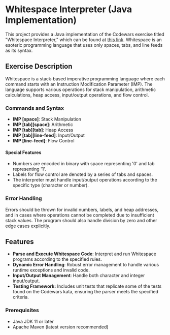# Whitespace Interpreter (Java Implementation)

This project provides a Java implementation of the Codewars exercise titled "Whitespace Interpreter," which can be found at [this link](https://www.codewars.com/kata/52dc4688eca89d0f820004c6). Whitespace is an esoteric programming language that uses only spaces, tabs, and line feeds as its syntax.

## Exercise Description

Whitespace is a stack-based imperative programming language where each command starts with an Instruction Modification Parameter (IMP). The language supports various operations for stack manipulation, arithmetic calculations, heap access, input/output operations, and flow control.

### Commands and Syntax

- **IMP [space]**: Stack Manipulation
- **IMP [tab][space]**: Arithmetic
- **IMP [tab][tab]**: Heap Access
- **IMP [tab][line-feed]**: Input/Output
- **IMP [line-feed]**: Flow Control

#### Special Features

- Numbers are encoded in binary with space representing '0' and tab representing '1'.
- Labels for flow control are denoted by a series of tabs and spaces.
- The interpreter must handle input/output operations according to the specific type (character or number).

### Error Handling

Errors should be thrown for invalid numbers, labels, and heap addresses, and in cases where operations cannot be completed due to insufficient stack values. The program should also handle division by zero and other edge cases explicitly.

## Features

- **Parse and Execute Whitespace Code**: Interpret and run Whitespace programs according to the specified rules.
- **Dynamic Error Handling**: Robust error management to handle various runtime exceptions and invalid code.
- **Input/Output Management**: Handle both character and integer input/output.
- **Testing Framework:** Includes unit tests that replicate some of the tests found on the Codewars kata, ensuring the parser meets the specified criteria.

### Prerequisites

- Java JDK 11 or later
- Apache Maven (latest version recommended)
